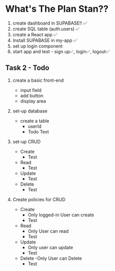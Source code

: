 # What's The Plan Stan??

1. create dashboard in SUPABASE!! ✅
2. create SQL table (auth.users) ✅
3. create a React app ✅
4. Install SUPABASE in my-app ✅
5. set up login component
6. start app and test - sign up✅, login✅, logout✅

## Task 2 - Todo 

1. create a basic front-end
    - input field
    - add button
    - display area

2. set-up database
    - create a table
        - userId
        - Todo Text

3. set-up CRUD
    - Create
        - Test
    - Read 
        - Test
    - Update
        - Test
    - Delete
        - Test

4. Create policies for CRUD
    - Create
        - Only logged-in User can create
        - Test
    - Read 
        - Only User can read
        - Test
    - Update
        - Only user can update
        - Test
    - Delete
        -Only User can Delete
        - Test

